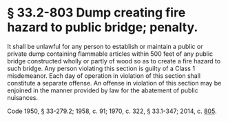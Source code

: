 # § 33.2-803 Dump creating fire hazard to public bridge; penalty.

<p>It shall be unlawful for any person to establish or maintain a public or private dump containing flammable articles within 500 feet of any public bridge constructed wholly or partly of wood so as to create a fire hazard to such bridge. Any person violating this section is guilty of a Class 1 misdemeanor. Each day of operation in violation of this section shall constitute a separate offense. An offense in violation of this section may be enjoined in the manner provided by law for the abatement of public nuisances.</p><p>Code 1950, § 33-279.2; 1958, c. 91; 1970, c. 322, § 33.1-347; 2014, c. <a href='http://lis.virginia.gov/cgi-bin/legp604.exe?141+ful+CHAP0805'>805</a>.</p>